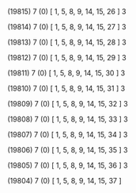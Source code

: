 (19815) 7 (0) [ 1, 5, 8, 9, 14, 15, 26 ] 3 


(19814) 7 (0) [ 1, 5, 8, 9, 14, 15, 27 ] 3 


(19813) 7 (0) [ 1, 5, 8, 9, 14, 15, 28 ] 3 


(19812) 7 (0) [ 1, 5, 8, 9, 14, 15, 29 ] 3 


(19811) 7 (0) [ 1, 5, 8, 9, 14, 15, 30 ] 3 


(19810) 7 (0) [ 1, 5, 8, 9, 14, 15, 31 ] 3 


(19809) 7 (0) [ 1, 5, 8, 9, 14, 15, 32 ] 3 


(19808) 7 (0) [ 1, 5, 8, 9, 14, 15, 33 ] 3 


(19807) 7 (0) [ 1, 5, 8, 9, 14, 15, 34 ] 3 


(19806) 7 (0) [ 1, 5, 8, 9, 14, 15, 35 ] 3 


(19805) 7 (0) [ 1, 5, 8, 9, 14, 15, 36 ] 3 


(19804) 7 (0) [ 1, 5, 8, 9, 14, 15, 37 ]  

